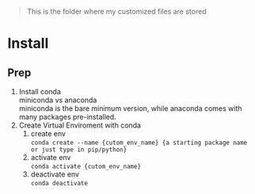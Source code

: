 > This is the folder where my customized files are stored

# Install

## Prep

1. Install conda<br>
    miniconda vs anaconda<br>
    miniconda is the bare minimum version, while anaconda comes with many packages pre-installed.
2. Create Virtual Enviroment with conda<br>
    1. create env<br>
        `conda create --name {cutom_env_name} {a starting package name or just type in pip/python}`
    1. activate env<br>
        `conda activate {cutom_env_name}`
    1. deactivate env<br>
        `conda deactivate`

